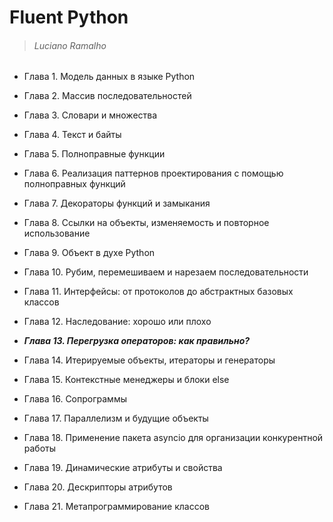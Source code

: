 
# Fluent Python
> ###### Luciano Ramalho

* Глава 1. Модель данных в языке Python
* Глава 2. Массив последовательностей
* Глава 3. Словари и множества
* Глава 4. Текст и байты
* Глава 5. Полноправные функции
* Глава 6. Реализация паттернов проектирования с помощью
  полноправных функций
* Глава 7. Декораторы функций и замыкания
* Глава 8. Ссылки на объекты, изменяемость и повторное
  использование
* Глава 9. Объект в духе Python
* Глава 10. Рубим, перемешиваем и нарезаем
  последовательности
* Глава 11. Интерфейсы: от протоколов до абстрактных
  базовых классов
* Глава 12. Наследование: хорошо или плохо


* **_Глава 13. Перегрузка операторов: как правильно?_**
* Глава 14. Итерируемые объекты, итераторы и генераторы
* Глава 15. Контекстные менеджеры и блоки else
* Глава 16. Сопрограммы
* Глава 17. Параллелизм и будущие объекты
* Глава 18. Применение пакета asyncio для организации
  конкурентной работы
* Глава 19. Динамические атрибуты и свойства
* Глава 20. Дескрипторы атрибутов
* Глава 21. Метапрограммирование классов
